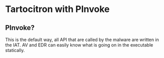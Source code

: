 # Tartocitron with PInvoke

## PInvoke?
This is the default way, all API that are called by the malware are written in the IAT. AV and EDR can easily know what is going on in the executable statically.
